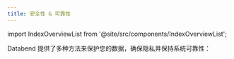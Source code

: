 ```yaml
---
title: 安全性 & 可靠性
---
```

import IndexOverviewList from '@site/src/components/IndexOverviewList';

Databend 提供了多种方法来保护您的数据，确保隐私并保持系统可靠性：

<IndexOverviewList />
